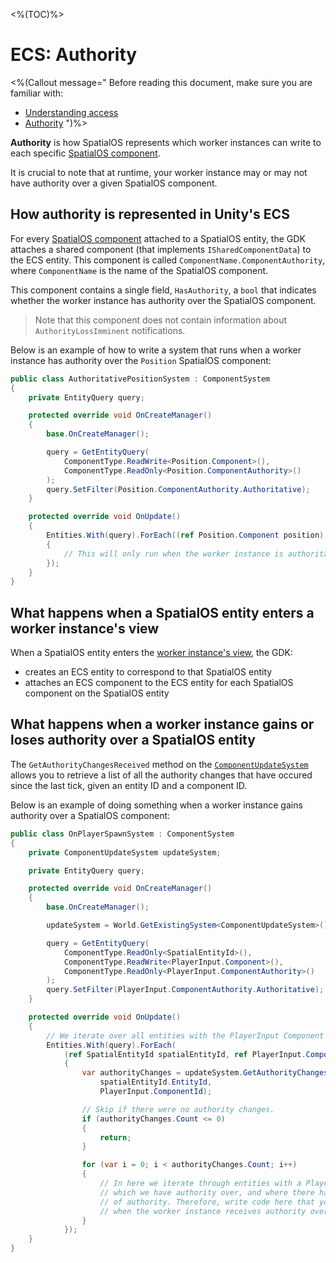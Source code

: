 <%(TOC)%>

# ECS: Authority

<%(Callout message="
Before reading this document, make sure you are familiar with:

* [Understanding access](https://docs.improbable.io/reference/latest/shared/design/understanding-access)
* [Authority](https://docs.improbable.io/reference/latest/shared/concepts/interest-authority#authority-also-known-as-write-access)
")%>

**Authority** is how SpatialOS represents which worker instances can write to each specific [SpatialOS component]({{urlRoot}}/reference/glossary#spatialos-component).

It is crucial to note that at runtime, your worker instance may or may not have authority over a given SpatialOS component.

## How authority is represented in Unity's ECS

For every [SpatialOS component]({{urlRoot}}/reference/glossary#spatialos-component) attached to a SpatialOS entity, the GDK attaches a shared component (that implements `ISharedComponentData`) to the ECS entity. This component is called `ComponentName.ComponentAuthority`, where `ComponentName` is the name of the SpatialOS component.

This component contains a single field, `HasAuthority`, a `bool` that indicates whether the worker instance has authority over the SpatialOS component.

> Note that this component does not contain information about `AuthorityLossImminent` notifications.

Below is an example of how to write a system that runs when a worker instance has authority over the `Position` SpatialOS component:

```csharp
public class AuthoritativePositionSystem : ComponentSystem
{
    private EntityQuery query;

    protected override void OnCreateManager()
    {
        base.OnCreateManager();

        query = GetEntityQuery(
            ComponentType.ReadWrite<Position.Component>(),
            ComponentType.ReadOnly<Position.ComponentAuthority>()
        );
        query.SetFilter(Position.ComponentAuthority.Authoritative);
    }

    protected override void OnUpdate()
    {
        Entities.With(query).ForEach((ref Position.Component position) =>
        {
            // This will only run when the worker instance is authoritative over a Position component.
        });
    }
}
```

## What happens when a SpatialOS entity enters a worker instance's view

When a SpatialOS entity enters the [worker instance's view]({{urlRoot}}/reference/glossary#worker-s-view), the GDK:

- creates an ECS entity to correspond to that SpatialOS entity
- attaches an ECS component to the ECS entity for each SpatialOS component on the SpatialOS entity

## What happens when a worker instance gains or loses authority over a SpatialOS entity

The `GetAuthorityChangesReceived` method on the [`ComponentUpdateSystem`]({{urlRoot}}/api/core/component-update-system) allows you to retrieve a list of all the authority changes that have occured since the last tick, given an entity ID and a component ID.

Below is an example of doing something when a worker instance gains authority over a SpatialOS component:

```csharp
public class OnPlayerSpawnSystem : ComponentSystem
{
    private ComponentUpdateSystem updateSystem;

    private EntityQuery query;

    protected override void OnCreateManager()
    {
        base.OnCreateManager();

        updateSystem = World.GetExistingSystem<ComponentUpdateSystem>();

        query = GetEntityQuery(
            ComponentType.ReadOnly<SpatialEntityId>(),
            ComponentType.ReadWrite<PlayerInput.Component>(),
            ComponentType.ReadOnly<PlayerInput.ComponentAuthority>()
        );
        query.SetFilter(PlayerInput.ComponentAuthority.Authoritative);
    }

    protected override void OnUpdate()
    {
        // We iterate over all entities with the PlayerInput Component that we are authoritative over.
        Entities.With(query).ForEach(
            (ref SpatialEntityId spatialEntityId, ref PlayerInput.Component playerInput) =>
            {
                var authorityChanges = updateSystem.GetAuthorityChangesReceived(
                    spatialEntityId.EntityId,
                    PlayerInput.ComponentId);

                // Skip if there were no authority changes.
                if (authorityChanges.Count <= 0)
                {
                    return;
                }

                for (var i = 0; i < authorityChanges.Count; i++)
                {
                    // In here we iterate through entities with a PlayerInput component
                    // which we have authority over, and where there have been changes
                    // of authority. Therefore, write code here that you want to run
                    // when the worker instance receives authority over PlayerInput.
                }
            });
    }
}
```
